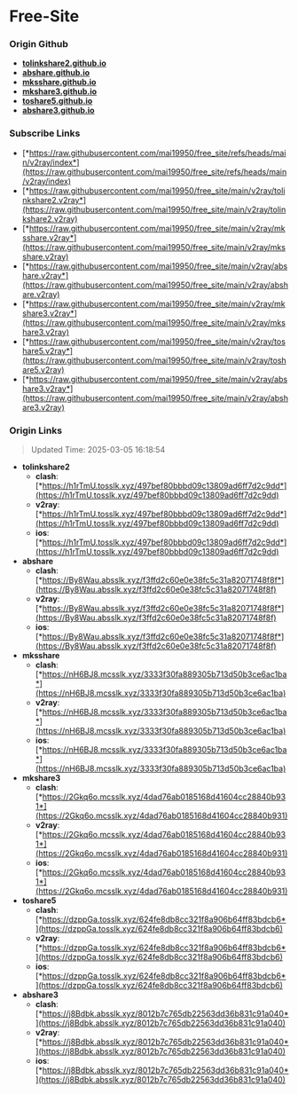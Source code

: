 # Free-Site

### Origin Github

- [**tolinkshare2.github.io**](https://github.com/tolinkshare2/tolinkshare2.github.io)
- [**abshare.github.io**](https://github.com/abshare/abshare.github.io)
- [**mksshare.github.io**](https://github.com/mksshare/mksshare.github.io)
- [**mkshare3.github.io**](https://github.com/mkshare3/mkshare3.github.io)
- [**toshare5.github.io**](https://github.com/toshare5/toshare5.github.io)
- [**abshare3.github.io**](https://github.com/abshare3/abshare3.github.io)

### Subscribe Links

- [*https://raw.githubusercontent.com/mai19950/free_site/refs/heads/main/v2ray/index*](https://raw.githubusercontent.com/mai19950/free_site/refs/heads/main/v2ray/index)
- [*https://raw.githubusercontent.com/mai19950/free_site/main/v2ray/tolinkshare2.v2ray*](https://raw.githubusercontent.com/mai19950/free_site/main/v2ray/tolinkshare2.v2ray)
- [*https://raw.githubusercontent.com/mai19950/free_site/main/v2ray/mksshare.v2ray*](https://raw.githubusercontent.com/mai19950/free_site/main/v2ray/mksshare.v2ray)
- [*https://raw.githubusercontent.com/mai19950/free_site/main/v2ray/abshare.v2ray*](https://raw.githubusercontent.com/mai19950/free_site/main/v2ray/abshare.v2ray)
- [*https://raw.githubusercontent.com/mai19950/free_site/main/v2ray/mkshare3.v2ray*](https://raw.githubusercontent.com/mai19950/free_site/main/v2ray/mkshare3.v2ray)
- [*https://raw.githubusercontent.com/mai19950/free_site/main/v2ray/toshare5.v2ray*](https://raw.githubusercontent.com/mai19950/free_site/main/v2ray/toshare5.v2ray)
- [*https://raw.githubusercontent.com/mai19950/free_site/main/v2ray/abshare3.v2ray*](https://raw.githubusercontent.com/mai19950/free_site/main/v2ray/abshare3.v2ray)

### Origin Links

> Updated Time: 2025-03-05 16:18:54

- **tolinkshare2**
  - **clash**: [*https://h1rTmU.tosslk.xyz/497bef80bbbd09c13809ad6ff7d2c9dd*](https://h1rTmU.tosslk.xyz/497bef80bbbd09c13809ad6ff7d2c9dd)
  - **v2ray**: [*https://h1rTmU.tosslk.xyz/497bef80bbbd09c13809ad6ff7d2c9dd*](https://h1rTmU.tosslk.xyz/497bef80bbbd09c13809ad6ff7d2c9dd)
  - **ios**: [*https://h1rTmU.tosslk.xyz/497bef80bbbd09c13809ad6ff7d2c9dd*](https://h1rTmU.tosslk.xyz/497bef80bbbd09c13809ad6ff7d2c9dd)
- **abshare**
  - **clash**: [*https://By8Wau.absslk.xyz/f3ffd2c60e0e38fc5c31a82071748f8f*](https://By8Wau.absslk.xyz/f3ffd2c60e0e38fc5c31a82071748f8f)
  - **v2ray**: [*https://By8Wau.absslk.xyz/f3ffd2c60e0e38fc5c31a82071748f8f*](https://By8Wau.absslk.xyz/f3ffd2c60e0e38fc5c31a82071748f8f)
  - **ios**: [*https://By8Wau.absslk.xyz/f3ffd2c60e0e38fc5c31a82071748f8f*](https://By8Wau.absslk.xyz/f3ffd2c60e0e38fc5c31a82071748f8f)
- **mksshare**
  - **clash**: [*https://nH6BJ8.mcsslk.xyz/3333f30fa889305b713d50b3ce6ac1ba*](https://nH6BJ8.mcsslk.xyz/3333f30fa889305b713d50b3ce6ac1ba)
  - **v2ray**: [*https://nH6BJ8.mcsslk.xyz/3333f30fa889305b713d50b3ce6ac1ba*](https://nH6BJ8.mcsslk.xyz/3333f30fa889305b713d50b3ce6ac1ba)
  - **ios**: [*https://nH6BJ8.mcsslk.xyz/3333f30fa889305b713d50b3ce6ac1ba*](https://nH6BJ8.mcsslk.xyz/3333f30fa889305b713d50b3ce6ac1ba)
- **mkshare3**
  - **clash**: [*https://2Gkq6o.mcsslk.xyz/4dad76ab0185168d41604cc28840b931*](https://2Gkq6o.mcsslk.xyz/4dad76ab0185168d41604cc28840b931)
  - **v2ray**: [*https://2Gkq6o.mcsslk.xyz/4dad76ab0185168d41604cc28840b931*](https://2Gkq6o.mcsslk.xyz/4dad76ab0185168d41604cc28840b931)
  - **ios**: [*https://2Gkq6o.mcsslk.xyz/4dad76ab0185168d41604cc28840b931*](https://2Gkq6o.mcsslk.xyz/4dad76ab0185168d41604cc28840b931)
- **toshare5**
  - **clash**: [*https://dzppGa.tosslk.xyz/624fe8db8cc321f8a906b64ff83bdcb6*](https://dzppGa.tosslk.xyz/624fe8db8cc321f8a906b64ff83bdcb6)
  - **v2ray**: [*https://dzppGa.tosslk.xyz/624fe8db8cc321f8a906b64ff83bdcb6*](https://dzppGa.tosslk.xyz/624fe8db8cc321f8a906b64ff83bdcb6)
  - **ios**: [*https://dzppGa.tosslk.xyz/624fe8db8cc321f8a906b64ff83bdcb6*](https://dzppGa.tosslk.xyz/624fe8db8cc321f8a906b64ff83bdcb6)
- **abshare3**
  - **clash**: [*https://j8Bdbk.absslk.xyz/8012b7c765db22563dd36b831c91a040*](https://j8Bdbk.absslk.xyz/8012b7c765db22563dd36b831c91a040)
  - **v2ray**: [*https://j8Bdbk.absslk.xyz/8012b7c765db22563dd36b831c91a040*](https://j8Bdbk.absslk.xyz/8012b7c765db22563dd36b831c91a040)
  - **ios**: [*https://j8Bdbk.absslk.xyz/8012b7c765db22563dd36b831c91a040*](https://j8Bdbk.absslk.xyz/8012b7c765db22563dd36b831c91a040)
